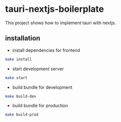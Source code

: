# tauri-nextjs-boilerplate

This project shows how to implement tauri with nextjs.

## installation

- install dependencies for frontend

```sh
make install
```

- start development server

```sh
make start
```

- build bundle for development

```sh
make build-dev
```

- build bundle for production

```sh
make build-prod
```

